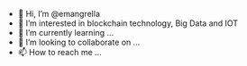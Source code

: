 - 👋 Hi, I’m @emangrella
- 👀 I’m interested in blockchain technology, Big Data and IOT
- 🌱 I’m currently learning ...
- 💞️ I’m looking to collaborate on ...
- 📫 How to reach me ...

<!---
emangrella/emangrella is a ✨ special ✨ repository because its `README.md` (this file) appears on your GitHub profile.
You can click the Preview link to take a look at your changes.
--->
